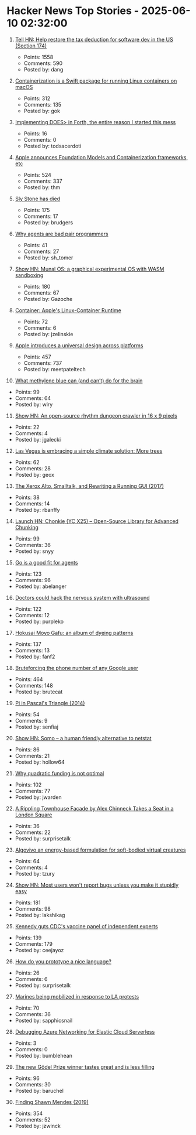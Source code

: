 # Hacker News Top Stories - 2025-06-10 02:32:00

1. [Tell HN: Help restore the tax deduction for software dev in the US (Section 174)](undefined)
   - Points: 1558
   - Comments: 590
   - Posted by: dang

2. [Containerization is a Swift package for running Linux containers on macOS](https://github.com/apple/containerization)
   - Points: 312
   - Comments: 135
   - Posted by: gok

3. [Implementing DOES> in Forth, the entire reason I started this mess](https://boston.conman.org/2025/06/09.1)
   - Points: 16
   - Comments: 0
   - Posted by: todsacerdoti

4. [Apple announces Foundation Models and Containerization frameworks, etc](https://www.apple.com/newsroom/2025/06/apple-supercharges-its-tools-and-technologies-for-developers/)
   - Points: 524
   - Comments: 337
   - Posted by: thm

5. [Sly Stone has died](https://abcnews.go.com/US/sly-stone-pioneering-leader-funk-band-sly-family/story?id=122666345)
   - Points: 175
   - Comments: 17
   - Posted by: brudgers

6. [Why agents are bad pair programmers](https://justin.searls.co/posts/why-agents-are-bad-pair-programmers/)
   - Points: 41
   - Comments: 27
   - Posted by: sh_tomer

7. [Show HN: Munal OS: a graphical experimental OS with WASM sandboxing](https://github.com/Askannz/munal-os)
   - Points: 180
   - Comments: 67
   - Posted by: Gazoche

8. [Container: Apple's Linux-Container Runtime](https://github.com/apple/container)
   - Points: 72
   - Comments: 6
   - Posted by: jzelinskie

9. [Apple introduces a universal design across platforms](https://www.apple.com/newsroom/2025/06/apple-introduces-a-delightful-and-elegant-new-software-design/)
   - Points: 457
   - Comments: 737
   - Posted by: meetpateltech

10. [What methylene blue can (and can’t) do for the brain](https://neurofrontiers.blog/what-methylene-blue-can-and-cant-do-for-the-brain/)
   - Points: 99
   - Comments: 64
   - Posted by: wiry

11. [Show HN: An open-source rhythm dungeon crawler in 16 x 9 pixels](https://github.com/jgalecki/qrawl-tiny-mass-disco)
   - Points: 22
   - Comments: 4
   - Posted by: jgalecki

12. [Las Vegas is embracing a simple climate solution: More trees](https://www.npr.org/2025/06/09/nx-s1-5340363/las-vegas-climate-change-solution-trees)
   - Points: 62
   - Comments: 28
   - Posted by: geox

13. [The Xerox Alto, Smalltalk, and Rewriting a Running GUI (2017)](https://www.righto.com/2017/10/the-xerox-alto-smalltalk-and-rewriting.html)
   - Points: 38
   - Comments: 14
   - Posted by: rbanffy

14. [Launch HN: Chonkie (YC X25) – Open-Source Library for Advanced Chunking](undefined)
   - Points: 99
   - Comments: 36
   - Posted by: snyy

15. [Go is a good fit for agents](https://docs.hatchet.run/blog/go-agents)
   - Points: 123
   - Comments: 96
   - Posted by: abelanger

16. [Doctors could hack the nervous system with ultrasound](https://spectrum.ieee.org/focused-ultrasound-stimulation-inflammation-diabetes)
   - Points: 122
   - Comments: 12
   - Posted by: purpleko

17. [Hokusai Moyo Gafu: an album of dyeing patterns](https://ndlsearch.ndl.go.jp/en/imagebank/theme/hokusaimoyo)
   - Points: 137
   - Comments: 13
   - Posted by: fanf2

18. [Bruteforcing the phone number of any Google user](https://brutecat.com/articles/leaking-google-phones)
   - Points: 464
   - Comments: 148
   - Posted by: brutecat

19. [Pi in Pascal's Triangle (2014)](https://www.cut-the-knot.org/arithmetic/algebra/PiInPascal.shtml)
   - Points: 54
   - Comments: 9
   - Posted by: senfiaj

20. [Show HN: Somo – a human friendly alternative to netstat](https://github.com/theopfr/somo)
   - Points: 86
   - Comments: 21
   - Posted by: hollow64

21. [Why quadratic funding is not optimal](https://jonathanwarden.com/quadratic-funding-is-not-optimal/)
   - Points: 102
   - Comments: 77
   - Posted by: jwarden

22. [A Rippling Townhouse Facade by Alex Chinneck Takes a Seat in a London Square](https://www.thisiscolossal.com/2025/05/alex-chinneck-a-week-at-the-knees/)
   - Points: 36
   - Comments: 22
   - Posted by: surprisetalk

23. [Algovivo an energy-based formulation for soft-bodied virtual creatures](https://juniorrojas.com/algovivo/)
   - Points: 64
   - Comments: 4
   - Posted by: tzury

24. [Show HN: Most users won't report bugs unless you make it stupidly easy](undefined)
   - Points: 181
   - Comments: 98
   - Posted by: lakshikag

25. [Kennedy guts CDC's vaccine panel of independent experts](https://www.nbcnews.com/health/health-news/kennedy-guts-acip-cdc-vaccine-panel-rcna211935)
   - Points: 139
   - Comments: 179
   - Posted by: ceejayoz

26. [How do you prototype a nice language?](https://kevinlynagh.com/newsletter/2025_06_03_prototyping_a_language/)
   - Points: 26
   - Comments: 6
   - Posted by: surprisetalk

27. [Marines being mobilized in response to LA protests](https://www.cnn.com/2025/06/09/politics/marines-mobilized-los-angeles-protests)
   - Points: 70
   - Comments: 36
   - Posted by: sapphicsnail

28. [Debugging Azure Networking for Elastic Cloud Serverless](https://www.elastic.co/observability-labs/blog/debugging-aks-packet-loss)
   - Points: 3
   - Comments: 0
   - Posted by: bumblehean

29. [The new Gödel Prize winner tastes great and is less filling](https://blog.computationalcomplexity.org/2025/06/the-new-godel-prize-winner-tastes-great.html)
   - Points: 96
   - Comments: 30
   - Posted by: baruchel

30. [Finding Shawn Mendes (2019)](https://ericneyman.wordpress.com/2019/11/26/finding-shawn-mendes/)
   - Points: 354
   - Comments: 52
   - Posted by: jzwinck


